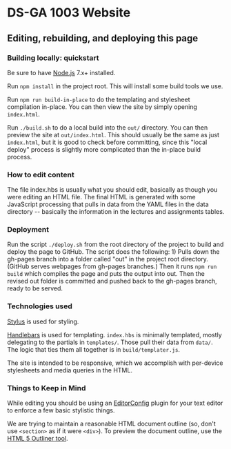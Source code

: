 # DS-GA 1003 Website

## Editing, rebuilding, and deploying this page

### Building locally: quickstart

Be sure to have [Node.js](https://iojs.org/) 7.x+ installed.

Run `npm install` in the project root. This will install some build tools we use.

Run `npm run build-in-place` to do the templating and stylesheet compilation in-place. You can then view the site by simply opening `index.html`.

Run `./build.sh` to do a local build into the `out/` directory. You can then preview the site at `out/index.html`. This should usually be the same as just `index.html`, but it is good to check before committing, since this "local deploy" process is slightly more complicated than the in-place build process.

### How to edit content
The file index.hbs is usually what you should edit, basically as though you were editing an HTML file. The final HTML is generated with some JavaScript processing that pulls in data from the YAML files in the data directory -- basically the information in the lectures and assignments tables. 

### Deployment
Run the script `./deploy.sh` from the root directory of the project to build and deploy the page to GitHub.  The script does the following: 1) Pulls down the gh-pages branch into a folder called "out" in the project root directory. (GitHub serves webpages from gh-pages branches.) Then it runs `npm run build` which compiles the page and puts the output into out. Then the revised out folder is committed and pushed back to the gh-pages branch, ready to be served.

### Technologies used

[Stylus](https://learnboost.github.io/stylus/) is used for styling.

[Handlebars](http://handlebarsjs.com/) is used for templating. `index.hbs` is minimally templated, mostly delegating to the partials in `templates/`. Those pull their data from `data/`. The logic that ties them all together is in `build/templater.js`.

The site is intended to be responsive, which we accomplish with per-device stylesheets and media queries in the HTML.

### Things to Keep in Mind

While editing you should be using an [EditorConfig](http://editorconfig.org/) plugin for your text editor to enforce a few basic stylistic things.

We are trying to maintain a reasonable HTML document outline (so, don't use `<section>` as if it were `<div>`). To preview the document outline, use the [HTML 5 Outliner tool](https://gsnedders.html5.org/outliner/).
